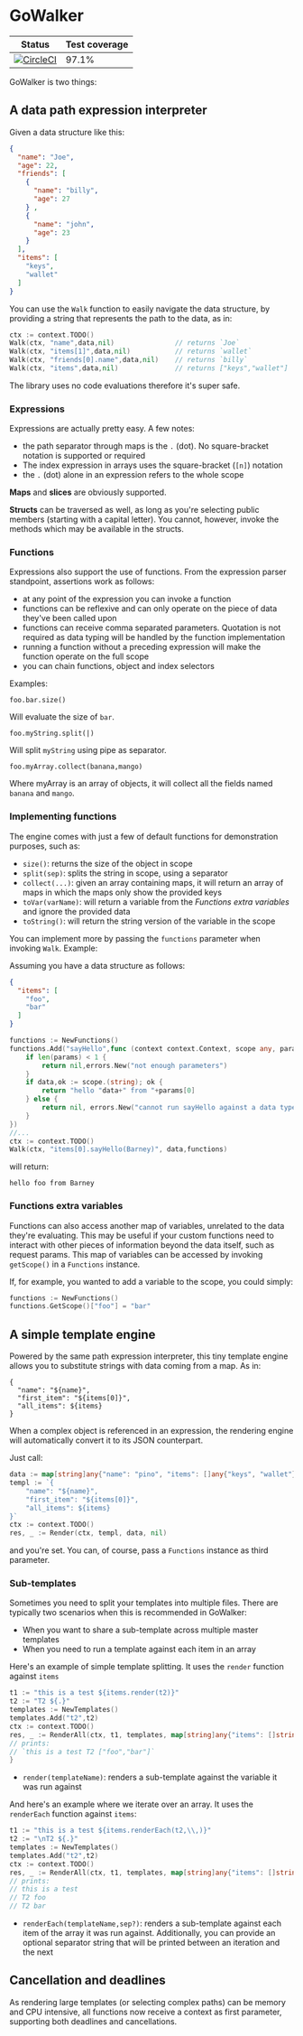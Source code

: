 # GoWalker

| Status                                                                                                                                                                                  | Test coverage |
|-----------------------------------------------------------------------------------------------------------------------------------------------------------------------------------------|---------------|
| [![CircleCI](https://dl.circleci.com/status-badge/img/gh/theirish81/gowalker/tree/main.svg?style=svg)](https://dl.circleci.com/status-badge/redirect/gh/theirish81/gowalker/tree/main)  | 97.1%         |

GoWalker is two things:


## A data path expression interpreter
Given a data structure like this:
```json
{
  "name": "Joe",
  "age": 22,
  "friends": [
    {
      "name": "billy",
      "age": 27
    } ,
    {
      "name": "john",
      "age": 23
    }
  ],
  "items": [
    "keys",
    "wallet"
  ]
}
```
You can use the `Walk` function to easily navigate the data structure, by providing a string that represents the path
to the data, as in:
```go
ctx := context.TODO()
Walk(ctx, "name",data,nil)               // returns `Joe`
Walk(ctx, "items[1]",data,nil)           // returns `wallet`
Walk(ctx, "friends[0].name",data,nil)    // returns `billy`
Walk(ctx, "items",data,nil)              // returns ["keys","wallet"]
```
The library uses no code evaluations therefore it's super safe.

### Expressions
Expressions are actually pretty easy. A few notes:
* the path separator through maps is the `.` (dot). No square-bracket notation is supported or required
* The index expression in arrays uses the square-bracket (`[n]`) notation
* the `.` (dot) alone in an expression refers to the whole scope

**Maps** and **slices** are obviously supported.

**Structs** can be traversed as well, as long as you're selecting public members (starting with a capital letter).
You cannot, however, invoke the methods which may be available in the structs.


### Functions
Expressions also support the use of functions.
From the expression parser standpoint, assertions work as follows:
* at any point of the expression you can invoke a function
* functions can be reflexive and can only operate on the piece of data they've been called upon
* functions can receive comma separated parameters. Quotation is not required as data typing will be handled by the
  function implementation
* running a function without a preceding expression will make the function operate on the full scope
* you can chain functions, object and index selectors

Examples:
```text
foo.bar.size()
```
Will evaluate the size of `bar`.
```text
foo.myString.split(|)
```
Will split `myString` using pipe as separator.
```text
foo.myArray.collect(banana,mango)
```
Where myArray is an array of objects, it will collect all the fields named `banana` and `mango`.

### Implementing functions
The engine comes with just a few of default functions for demonstration purposes, such as:
* `size()`: returns the size of the object in scope
* `split(sep)`: splits the string in scope, using a separator
* `collect(...)`: given an array containing maps, it will return an array of maps in which the maps only show the
  provided keys
* `toVar(varName)`: will return a variable from the *Functions extra variables* and ignore the provided data
* `toString()`: will return the string version of the variable in the scope

You can implement more by passing the `functions` parameter when invoking `Walk`.
Example:

Assuming you have a data structure as follows:
```json
{
  "items": [
    "foo",
    "bar"
  ]
}
```

```go
functions := NewFunctions()
functions.Add("sayHello",func (context context.Context, scope any, params ...string) (any, error) {
	if len(params) < 1 {
		return nil,errors.New("not enough parameters")
    }
	if data,ok := scope.(string); ok {
        return "hello "data+" from "+params[0]	
    } else {
        return nil, errors.New("cannot run sayHello against a data type that is not string")
    }
})
//...
ctx := context.TODO()
Walk(ctx, "items[0].sayHello(Barney)", data,functions)
```
will return:
```text
hello foo from Barney
```

### Functions extra variables
Functions can also access another map of variables, unrelated to the data they're evaluating. This may be useful if
your custom functions need to interact with other pieces of information beyond the data itself, such as request params.
This map of variables can be accessed by invoking `getScope()` in a `Functions` instance.

If, for example, you wanted to add a variable to the scope, you could simply:
```go
functions := NewFunctions()
functions.GetScope()["foo"] = "bar"
```

## A simple template engine
Powered by the same path expression interpreter, this tiny template engine allows you to substitute strings with
data coming from a map. As in:
```text
{
  "name": "${name}",
  "first_item": "${items[0]}",
  "all_items": ${items}
}
```
When a complex object is referenced in an expression, the rendering engine will automatically convert it to its
JSON counterpart.

Just call:
```go
data := map[string]any{"name": "pino", "items": []any{"keys", "wallet"}}
templ := `{
    "name": "${name}",
    "first_item": "${items[0]}",
    "all_items": ${items}
}`
ctx := context.TODO()
res, _ := Render(ctx, templ, data, nil)
```
and you're set. You can, of course, pass a `Functions` instance as third parameter.

### Sub-templates
Sometimes you need to split your templates into multiple files. There are typically two scenarios when this is
recommended in GoWalker:
* When you want to share a sub-template across multiple master templates
* When you need to run a template against each item in an array

Here's an example of simple template splitting. It uses the `render` function against `items`
```go
t1 := "this is a test ${items.render(t2)}"
t2 := "T2 ${.}"
templates := NewTemplates()
templates.Add("t2",t2)
ctx := context.TODO()
res, _ := RenderAll(ctx, t1, templates, map[string]any{"items": []string{"foo", "bar"}}, NewFunctions())
// prints:
// `this is a test T2 ["foo","bar"]`
}
```

* `render(templateName)`: renders a sub-template against the variable it was run against

And here's an example where we iterate over an array. It uses the `renderEach` function against `items`:
```go
t1 := "this is a test ${items.renderEach(t2,\\,)}"
t2 := "\nT2 ${.}"
templates := NewTemplates()
templates.Add("t2",t2)
ctx := context.TODO()
res, _ := RenderAll(ctx, t1, templates, map[string]any{"items": []string{"foo", "bar"}}, NewFunctions())
// prints:
// this is a test
// T2 foo
// T2 bar
```

* `renderEach(templateName,sep?)`: renders a sub-template against each item of the array it was run against.
  Additionally, you can provide an optional separator string that will be printed between an iteration and the next


## Cancellation and deadlines
As rendering large templates (or selecting complex paths) can be memory and CPU intensive, all functions now receive
a context as first parameter, supporting both deadlines and cancellations.